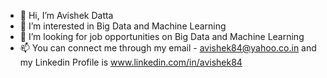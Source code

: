 - 👋 Hi, I’m Avishek Datta
- 👀 I’m interested in Big Data and Machine Learning
- 💞️ I’m looking for job opportunities on Big Data and Machine Learning
- 📫 You can connect me through my email - avishek84@yahoo.co.in and my Linkedin Profile is www.linkedin.com/in/avishek84

<!---
avishek84/avishek84 is a ✨ special ✨ repository because its `README.md` (this file) appears on your GitHub profile.
You can click the Preview link to take a look at your changes.
--->
